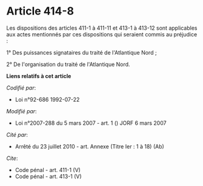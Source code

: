 # Article 414-8

Les dispositions des articles 411-1 à 411-11 et 413-1 à 413-12 sont applicables aux actes mentionnés par ces dispositions qui
seraient commis au préjudice : 

1° Des puissances signataires du traité de l'Atlantique Nord ; 

2° De l'organisation du traité de l'Atlantique Nord.

**Liens relatifs à cet article**

_Codifié par_:

  - Loi n°92-686 1992-07-22

_Modifié par_:

  - Loi n°2007-288 du 5 mars 2007 - art. 1 () JORF 6 mars 2007

_Cité par_:

  - Arrêté du 23 juillet 2010 - art. Annexe (Titre Ier : 1 à 18) (Ab)

_Cite_:

  - Code pénal - art. 411-1 (V)
  - Code pénal - art. 413-1 (V)
